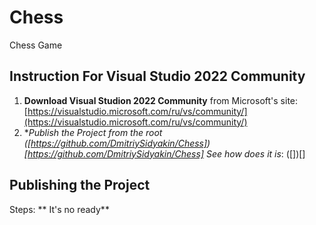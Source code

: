 # Chess
Chess Game


## Instruction For Visual Studio 2022 Community

1. **Download Visual Studion 2022 Community** from Microsoft's site: [https://visualstudio.microsoft.com/ru/vs/community/](https://visualstudio.microsoft.com/ru/vs/community/)
2. **Publish the Project from the root ([https://github.com/DmitriySidyakin/Chess])[https://github.com/DmitriySidyakin/Chess]
*See how does it is**: ([])[]


## Publishing the Project

Steps:
** It's no ready**

